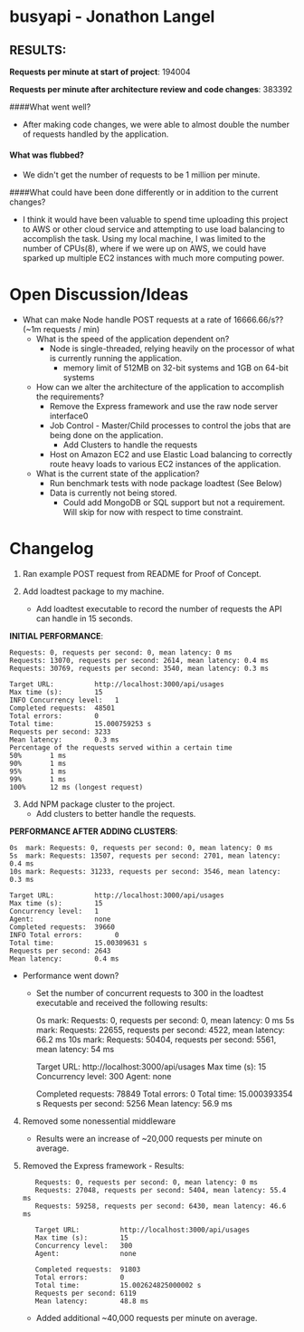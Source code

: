 # busyapi - Jonathon Langel

## RESULTS:

**Requests per minute at start of project**: 194004

**Requests per minute after architecture review and code changes**: 383392



####What went well?
- After making code changes, we were able to almost double the number of requests handled by the application.

#### What was flubbed?
- We didn't get the number of requests to be 1 million per minute.

####What could have been done differently or in addition to the current changes?
- I think it would have been valuable to spend time uploading this project to AWS or other cloud service and attempting to use 
load balancing to accomplish the task. Using my local machine, I was limited to the number of CPUs(8), where if we were up on AWS, 
we could have sparked up multiple EC2 instances with much more computing power. 

# Open Discussion/Ideas

- What can make Node handle POST requests at a rate of 16666.66/s?? (~1m requests / min)
     - What is the speed of the application dependent on?
         - Node is single-threaded, relying heavily on the processor of what is currently running the application.
             - memory limit of 512MB on 32-bit systems and 1GB on 64-bit systems         
     - How can we alter the architecture of the application to accomplish the requirements?
         - Remove the Express framework and use the raw node server interface0
         - Job Control - Master/Child processes to control the jobs that are being done on the application.
            - Add Clusters to handle the requests
         - Host on Amazon EC2 and use Elastic Load balancing to correctly route heavy loads to various EC2 instances of the application.
     - What is the current state of the application? 
        - Run benchmark tests with node package loadtest (See Below)
        - Data is currently not being stored.
            - Could add MongoDB or SQL support but not a requirement. Will skip for now with respect to time constraint.
            
         
# Changelog

1. Ran example POST request from README for Proof of Concept.

2. Add loadtest package to my machine. 
    - Add loadtest executable to record the number of requests the API can handle in 15 seconds.
    
**INITIAL PERFORMANCE**:

    Requests: 0, requests per second: 0, mean latency: 0 ms
    Requests: 13070, requests per second: 2614, mean latency: 0.4 ms
    Requests: 30769, requests per second: 3540, mean latency: 0.3 ms
     
    Target URL:          http://localhost:3000/api/usages
    Max time (s):        15
    INFO Concurrency level:   1
    Completed requests:  48501
    Total errors:        0
    Total time:          15.000759253 s
    Requests per second: 3233
    Mean latency:        0.3 ms
    Percentage of the requests served within a certain time
    50%       1 ms
    90%       1 ms
    95%       1 ms
    99%       1 ms
    100%      12 ms (longest request)
    
3. Add NPM package cluster to the project.
    - Add clusters to better handle the requests.
    
**PERFORMANCE AFTER ADDING CLUSTERS**:
    
     
    0s  mark: Requests: 0, requests per second: 0, mean latency: 0 ms
    5s  mark: Requests: 13507, requests per second: 2701, mean latency: 0.4 ms
    10s mark: Requests: 31233, requests per second: 3546, mean latency: 0.3 ms
     
    Target URL:          http://localhost:3000/api/usages
    Max time (s):        15
    Concurrency level:   1
    Agent:               none
    Completed requests:  39660
    INFO Total errors:        0
    Total time:          15.00309631 s
    Requests per second: 2643
    Mean latency:        0.4 ms

- Performance went down?
    - Set the number of concurrent requests to 300 in the loadtest executable and received the following results:
    
    
        0s  mark: Requests: 0, requests per second: 0, mean latency: 0 ms
        5s  mark: Requests: 22655, requests per second: 4522, mean latency: 66.2 ms
        10s mark: Requests: 50404, requests per second: 5561, mean latency: 54 ms
        
        Target URL:          http://localhost:3000/api/usages
        Max time (s):        15
        Concurrency level:   300
        Agent:               none
        
        Completed requests:  78849
        Total errors:        0
        Total time:          15.000393354 s
        Requests per second: 5256
        Mean latency:        56.9 ms
        
4. Removed some nonessential middleware
    - Results were an increase of ~20,000 requests per minute on average.
5. Removed the Express framework
        - Results: 
        
        
          Requests: 0, requests per second: 0, mean latency: 0 ms
          Requests: 27048, requests per second: 5404, mean latency: 55.4 ms
          Requests: 59258, requests per second: 6430, mean latency: 46.6 ms
          
          Target URL:          http://localhost:3000/api/usages
          Max time (s):        15
          Concurrency level:   300
          Agent:               none
          
          Completed requests:  91803
          Total errors:        0
          Total time:          15.002624825000002 s
          Requests per second: 6119
          Mean latency:        48.8 ms
   - Added additional ~40,000 requests per minute on average.
